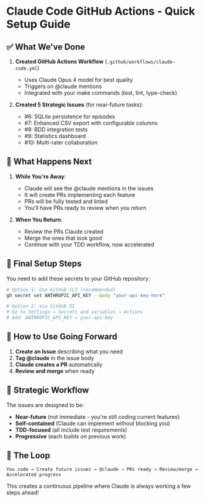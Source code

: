 # Claude Code GitHub Actions - Quick Setup Guide

## ✅ What We've Done

1. **Created GitHub Actions Workflow** (`.github/workflows/claude-code.yml`)
   - Uses Claude Opus 4 model for best quality
   - Triggers on @claude mentions
   - Integrated with your make commands (test, lint, type-check)

2. **Created 5 Strategic Issues** (for near-future tasks):
   - #6: SQLite persistence for episodes
   - #7: Enhanced CSV export with configurable columns  
   - #8: BDD integration tests
   - #9: Statistics dashboard
   - #10: Multi-rater collaboration

## 🚀 What Happens Next

1. **While You're Away**:
   - Claude will see the @claude mentions in the issues
   - It will create PRs implementing each feature
   - PRs will be fully tested and linted
   - You'll have PRs ready to review when you return

2. **When You Return**:
   - Review the PRs Claude created
   - Merge the ones that look good
   - Continue with your TDD workflow, now accelerated

## 🔧 Final Setup Steps

You need to add these secrets to your GitHub repository:

```bash
# Option 1: Use GitHub CLI (recommended)
gh secret set ANTHROPIC_API_KEY --body "your-api-key-here"

# Option 2: Via GitHub UI
# Go to Settings → Secrets and variables → Actions
# Add: ANTHROPIC_API_KEY = your-api-key
```

## 📝 How to Use Going Forward

1. **Create an Issue** describing what you need
2. **Tag @claude** in the issue body
3. **Claude creates a PR** automatically
4. **Review and merge** when ready

## 🎯 Strategic Workflow

The issues are designed to be:
- **Near-future** (not immediate - you're still coding current features)
- **Self-contained** (Claude can implement without blocking you)
- **TDD-focused** (all include test requirements)
- **Progressive** (each builds on previous work)

## 🔄 The Loop

```
You code → Create future issues → @claude → PRs ready → Review/merge → Accelerated progress
```

This creates a continuous pipeline where Claude is always working a few steps ahead!